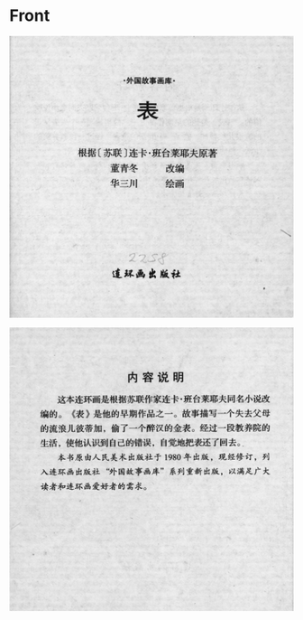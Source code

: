 # Front

 ![biao front](./../../../images/biao/seifert0726_biao_0003_0.jpg)

 ![biao front](./../../../images/biao/seifert0726_biao_0004_0.jpg)